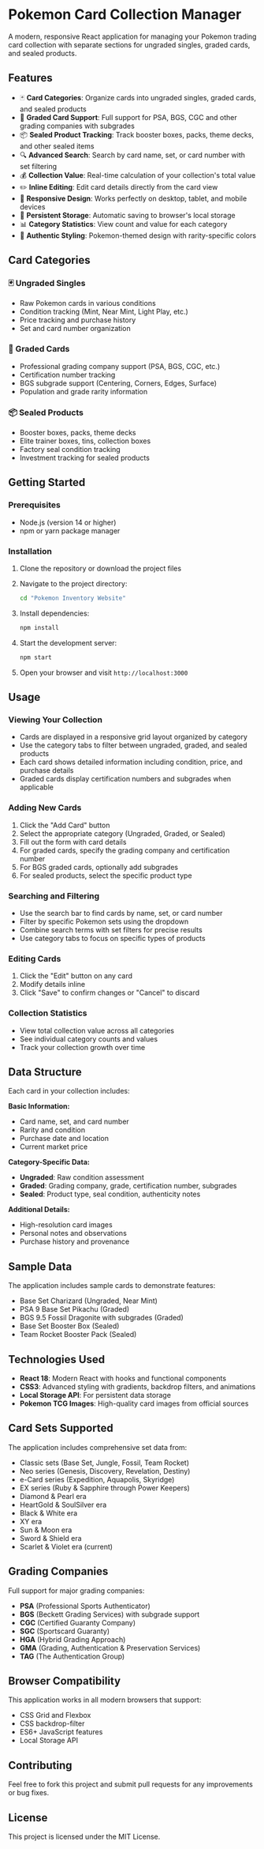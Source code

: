 # Pokemon Card Collection Manager

A modern, responsive React application for managing your Pokemon trading card collection with separate sections for ungraded singles, graded cards, and sealed products.

## Features

- 🃏 **Card Categories**: Organize cards into ungraded singles, graded cards, and sealed products
- 💎 **Graded Card Support**: Full support for PSA, BGS, CGC and other grading companies with subgrades
- 📦 **Sealed Product Tracking**: Track booster boxes, packs, theme decks, and other sealed items
- 🔍 **Advanced Search**: Search by card name, set, or card number with set filtering
- 💰 **Collection Value**: Real-time calculation of your collection's total value
- ✏️ **Inline Editing**: Edit card details directly from the card view
- 📱 **Responsive Design**: Works perfectly on desktop, tablet, and mobile devices
- 💾 **Persistent Storage**: Automatic saving to browser's local storage
- 📊 **Category Statistics**: View count and value for each category
- 🎨 **Authentic Styling**: Pokemon-themed design with rarity-specific colors

## Card Categories

### 🃏 Ungraded Singles
- Raw Pokemon cards in various conditions
- Condition tracking (Mint, Near Mint, Light Play, etc.)
- Price tracking and purchase history
- Set and card number organization

### 💎 Graded Cards  
- Professional grading company support (PSA, BGS, CGC, etc.)
- Certification number tracking
- BGS subgrade support (Centering, Corners, Edges, Surface)
- Population and grade rarity information

### 📦 Sealed Products
- Booster boxes, packs, theme decks
- Elite trainer boxes, tins, collection boxes
- Factory seal condition tracking
- Investment tracking for sealed products

## Getting Started

### Prerequisites

- Node.js (version 14 or higher)
- npm or yarn package manager

### Installation

1. Clone the repository or download the project files
2. Navigate to the project directory:
   ```bash
   cd "Pokemon Inventory Website"
   ```

3. Install dependencies:
   ```bash
   npm install
   ```

4. Start the development server:
   ```bash
   npm start
   ```

5. Open your browser and visit `http://localhost:3000`

## Usage

### Viewing Your Collection
- Cards are displayed in a responsive grid layout organized by category
- Use the category tabs to filter between ungraded, graded, and sealed products
- Each card shows detailed information including condition, price, and purchase details
- Graded cards display certification numbers and subgrades when applicable

### Adding New Cards
1. Click the "Add Card" button
2. Select the appropriate category (Ungraded, Graded, or Sealed)
3. Fill out the form with card details
4. For graded cards, specify the grading company and certification number
5. For BGS graded cards, optionally add subgrades
6. For sealed products, select the specific product type

### Searching and Filtering
- Use the search bar to find cards by name, set, or card number
- Filter by specific Pokemon sets using the dropdown
- Combine search terms with set filters for precise results
- Use category tabs to focus on specific types of products

### Editing Cards
1. Click the "Edit" button on any card
2. Modify details inline
3. Click "Save" to confirm changes or "Cancel" to discard

### Collection Statistics
- View total collection value across all categories
- See individual category counts and values
- Track your collection growth over time

## Data Structure

Each card in your collection includes:

**Basic Information:**
- Card name, set, and card number
- Rarity and condition
- Purchase date and location
- Current market price

**Category-Specific Data:**
- **Ungraded**: Raw condition assessment
- **Graded**: Grading company, grade, certification number, subgrades
- **Sealed**: Product type, seal condition, authenticity notes

**Additional Details:**
- High-resolution card images
- Personal notes and observations
- Purchase history and provenance

## Sample Data

The application includes sample cards to demonstrate features:
- Base Set Charizard (Ungraded, Near Mint)
- PSA 9 Base Set Pikachu (Graded)
- BGS 9.5 Fossil Dragonite with subgrades (Graded)
- Base Set Booster Box (Sealed)
- Team Rocket Booster Pack (Sealed)

## Technologies Used

- **React 18**: Modern React with hooks and functional components
- **CSS3**: Advanced styling with gradients, backdrop filters, and animations
- **Local Storage API**: For persistent data storage
- **Pokemon TCG Images**: High-quality card images from official sources

## Card Sets Supported

The application includes comprehensive set data from:
- Classic sets (Base Set, Jungle, Fossil, Team Rocket)
- Neo series (Genesis, Discovery, Revelation, Destiny)
- e-Card series (Expedition, Aquapolis, Skyridge)
- EX series (Ruby & Sapphire through Power Keepers)
- Diamond & Pearl era
- HeartGold & SoulSilver era
- Black & White era
- XY era
- Sun & Moon era
- Sword & Shield era
- Scarlet & Violet era (current)

## Grading Companies

Full support for major grading companies:
- **PSA** (Professional Sports Authenticator)
- **BGS** (Beckett Grading Services) with subgrade support
- **CGC** (Certified Guaranty Company)
- **SGC** (Sportscard Guaranty)
- **HGA** (Hybrid Grading Approach)
- **GMA** (Grading, Authentication & Preservation Services)
- **TAG** (The Authentication Group)

## Browser Compatibility

This application works in all modern browsers that support:
- CSS Grid and Flexbox
- CSS backdrop-filter
- ES6+ JavaScript features
- Local Storage API

## Contributing

Feel free to fork this project and submit pull requests for any improvements or bug fixes.

## License

This project is licensed under the MIT License.